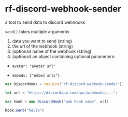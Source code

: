 # rf-discord-webhook-sender

a tool to send data to discord webhooks

`send()` takes multiple arguments:

1) data you want to send (string)
2) the url of the webhook (string)
3) (optional) name of the webhook (string)
4) (optional) an object containing optional parameters:

- `avatar: "avatar url"`

- `embeds: ["embed urls"]`

```javascript
var DiscordHook = require("rf-discord-webhook-sender");

let url = "https://discordapp.com/api/webhooks/...";

var hook = new DiscordHook("web hook name", url)

hook.send("hello")

```
